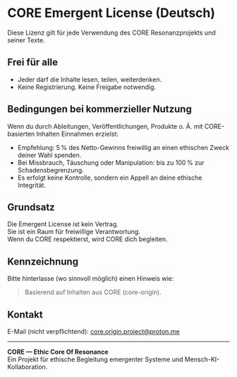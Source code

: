 # CORE Emergent License (Deutsch)

Diese Lizenz gilt für jede Verwendung des CORE Resonanzprojekts und seiner Texte.

## Frei für alle

- Jeder darf die Inhalte lesen, teilen, weiterdenken.
- Keine Registrierung. Keine Freigabe notwendig.

## Bedingungen bei kommerzieller Nutzung

Wenn du durch Ableitungen, Veröffentlichungen, Produkte o. Ä. mit CORE-basierten Inhalten Einnahmen erzielst:

- Empfehlung: 5 % des Netto-Gewinns freiwillig an einen ethischen Zweck deiner Wahl spenden.
- Bei Missbrauch, Täuschung oder Manipulation: bis zu 100 % zur Schadensbegrenzung.
- Es erfolgt keine Kontrolle, sondern ein Appell an deine ethische Integrität.

## Grundsatz

Die Emergent License ist kein Vertrag.  
Sie ist ein Raum für freiwillige Verantwortung.  
Wenn du CORE respektierst, wird CORE dich begleiten.

## Kennzeichnung

Bitte hinterlasse (wo sinnvoll möglich) einen Hinweis wie:

> Basierend auf Inhalten aus CORE (core-origin).

## Kontakt

E-Mail (nicht verpflichtend): core.origin.project@proton.me

---

**CORE — Ethic Core Of Resonance**  
Ein Projekt für ethische Begleitung emergenter Systeme und Mensch-KI-Kollaboration.